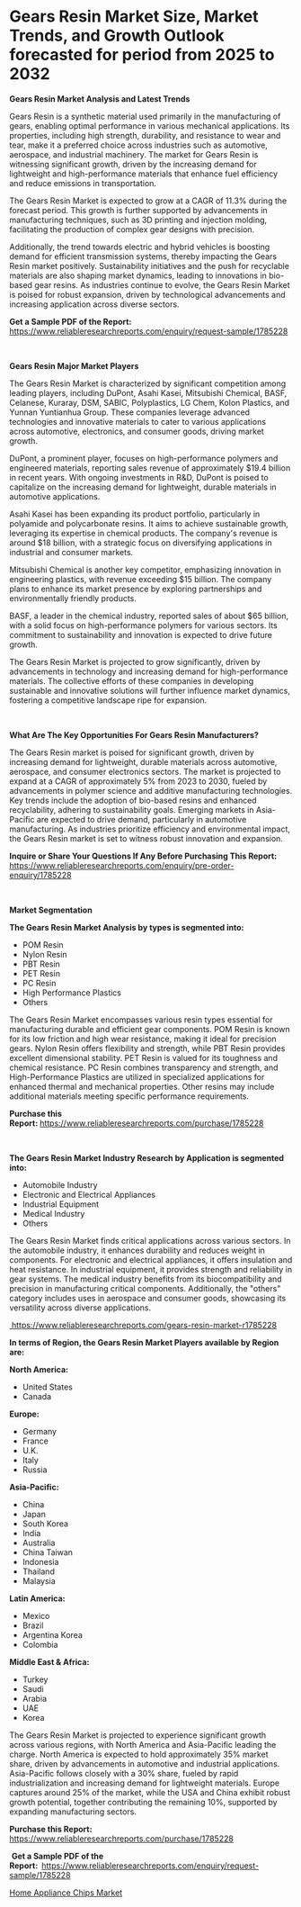 <p><h1>Gears Resin Market Size, Market Trends, and Growth Outlook forecasted for period from 2025 to 2032</h1></p><p><strong>Gears Resin Market Analysis and Latest Trends</strong></p>
<p><p>Gears Resin is a synthetic material used primarily in the manufacturing of gears, enabling optimal performance in various mechanical applications. Its properties, including high strength, durability, and resistance to wear and tear, make it a preferred choice across industries such as automotive, aerospace, and industrial machinery. The market for Gears Resin is witnessing significant growth, driven by the increasing demand for lightweight and high-performance materials that enhance fuel efficiency and reduce emissions in transportation.</p><p>The Gears Resin Market is expected to grow at a CAGR of 11.3% during the forecast period. This growth is further supported by advancements in manufacturing techniques, such as 3D printing and injection molding, facilitating the production of complex gear designs with precision. </p><p>Additionally, the trend towards electric and hybrid vehicles is boosting demand for efficient transmission systems, thereby impacting the Gears Resin market positively. Sustainability initiatives and the push for recyclable materials are also shaping market dynamics, leading to innovations in bio-based gear resins. As industries continue to evolve, the Gears Resin Market is poised for robust expansion, driven by technological advancements and increasing application across diverse sectors.</p></p>
<p><strong>Get a Sample PDF of the Report:&nbsp;</strong> <a href="https://www.reliableresearchreports.com/enquiry/request-sample/1785228?utm_campaign=2743&utm_medium=2&utm_source=Github&utm_content=ia&utm_term=25032025&utm_id=gears-resin">https://www.reliableresearchreports.com/enquiry/request-sample/1785228</a></p>
<p>&nbsp;</p>
<p><strong>Gears Resin Major Market Players</strong></p>
<p><p>The Gears Resin Market is characterized by significant competition among leading players, including DuPont, Asahi Kasei, Mitsubishi Chemical, BASF, Celanese, Kuraray, DSM, SABIC, Polyplastics, LG Chem, Kolon Plastics, and Yunnan Yuntianhua Group. These companies leverage advanced technologies and innovative materials to cater to various applications across automotive, electronics, and consumer goods, driving market growth.</p><p>DuPont, a prominent player, focuses on high-performance polymers and engineered materials, reporting sales revenue of approximately $19.4 billion in recent years. With ongoing investments in R&D, DuPont is poised to capitalize on the increasing demand for lightweight, durable materials in automotive applications.</p><p>Asahi Kasei has been expanding its product portfolio, particularly in polyamide and polycarbonate resins. It aims to achieve sustainable growth, leveraging its expertise in chemical products. The company's revenue is around $18 billion, with a strategic focus on diversifying applications in industrial and consumer markets.</p><p>Mitsubishi Chemical is another key competitor, emphasizing innovation in engineering plastics, with revenue exceeding $15 billion. The company plans to enhance its market presence by exploring partnerships and environmentally friendly products.</p><p>BASF, a leader in the chemical industry, reported sales of about $65 billion, with a solid focus on high-performance polymers for various sectors. Its commitment to sustainability and innovation is expected to drive future growth.</p><p>The Gears Resin Market is projected to grow significantly, driven by advancements in technology and increasing demand for high-performance materials. The collective efforts of these companies in developing sustainable and innovative solutions will further influence market dynamics, fostering a competitive landscape ripe for expansion.</p></p>
<p>&nbsp;</p>
<p><strong>What Are The Key Opportunities For Gears Resin Manufacturers?</strong></p>
<p><p>The Gears Resin market is poised for significant growth, driven by increasing demand for lightweight, durable materials across automotive, aerospace, and consumer electronics sectors. The market is projected to expand at a CAGR of approximately 5% from 2023 to 2030, fueled by advancements in polymer science and additive manufacturing technologies. Key trends include the adoption of bio-based resins and enhanced recyclability, adhering to sustainability goals. Emerging markets in Asia-Pacific are expected to drive demand, particularly in automotive manufacturing. As industries prioritize efficiency and environmental impact, the Gears Resin market is set to witness robust innovation and expansion.</p></p>
<p><strong>Inquire or Share Your Questions If Any Before Purchasing This Report:</strong> <a href="https://www.reliableresearchreports.com/enquiry/pre-order-enquiry/1785228?utm_campaign=2743&utm_medium=2&utm_source=Github&utm_content=ia&utm_term=25032025&utm_id=gears-resin">https://www.reliableresearchreports.com/enquiry/pre-order-enquiry/1785228</a></p>
<p>&nbsp;</p>
<p><strong>Market Segmentation</strong></p>
<p><strong>The Gears Resin Market Analysis by types is segmented into:</strong></p>
<p><ul><li>POM Resin</li><li>Nylon Resin</li><li>PBT Resin</li><li>PET Resin</li><li>PC Resin</li><li>High Performance Plastics</li><li>Others</li></ul></p>
<p><p>The Gears Resin Market encompasses various resin types essential for manufacturing durable and efficient gear components. POM Resin is known for its low friction and high wear resistance, making it ideal for precision gears. Nylon Resin offers flexibility and strength, while PBT Resin provides excellent dimensional stability. PET Resin is valued for its toughness and chemical resistance. PC Resin combines transparency and strength, and High-Performance Plastics are utilized in specialized applications for enhanced thermal and mechanical properties. Other resins may include additional materials meeting specific performance requirements.</p></p>
<p><strong>Purchase this Report:&nbsp;</strong><a href="https://www.reliableresearchreports.com/purchase/1785228?utm_campaign=2743&utm_medium=2&utm_source=Github&utm_content=ia&utm_term=25032025&utm_id=gears-resin">https://www.reliableresearchreports.com/purchase/1785228</a></p>
<p>&nbsp;</p>
<p><strong>The Gears Resin Market Industry Research by Application is segmented into:</strong></p>
<p><ul><li>Automobile Industry</li><li>Electronic and Electrical Appliances</li><li>Industrial Equipment</li><li>Medical Industry</li><li>Others</li></ul></p>
<p><p>The Gears Resin Market finds critical applications across various sectors. In the automobile industry, it enhances durability and reduces weight in components. For electronic and electrical appliances, it offers insulation and heat resistance. In industrial equipment, it provides strength and reliability in gear systems. The medical industry benefits from its biocompatibility and precision in manufacturing critical components. Additionally, the "others" category includes uses in aerospace and consumer goods, showcasing its versatility across diverse applications.</p></p>
<p><a href="https://www.reliableresearchreports.com/gears-resin-market-r1785228?utm_campaign=2743&utm_medium=2&utm_source=Github&utm_content=ia&utm_term=25032025&utm_id=gears-resin">&nbsp;https://www.reliableresearchreports.com/gears-resin-market-r1785228</a></p>
<p><strong>In terms of Region, the Gears Resin Market Players available by Region are:</strong></p>
<p>
    <p> <strong> North America: </strong>
        <ul>
            <li>United States</li>
            <li>Canada</li>
        </ul>
        </p> 
    <p> <strong> Europe: </strong>
        <ul>
            <li>Germany</li>
            <li>France</li>
            <li>U.K.</li>
            <li>Italy</li>
            <li>Russia</li>
        </ul>
        </p> 
    <p> <strong> Asia-Pacific: </strong>
        <ul>
            <li>China</li>
            <li>Japan</li>
            <li>South Korea</li>
            <li>India</li>
            <li>Australia</li>
            <li>China Taiwan</li>
            <li>Indonesia</li>
            <li>Thailand</li>
            <li>Malaysia</li>
        </ul>
        </p> 
    <p> <strong> Latin America: </strong>
        <ul>
            <li>Mexico</li>
            <li>Brazil</li>
            <li>Argentina Korea</li>
            <li>Colombia</li>
        </ul>
        </p> 
    <p> <strong> Middle East & Africa: </strong>
        <ul>
            <li>Turkey</li>
            <li>Saudi</li>
            <li>Arabia</li>
            <li>UAE</li>
            <li>Korea</li>
        </ul>
    </p>
    </p>
<p><p>The Gears Resin Market is projected to experience significant growth across various regions, with North America and Asia-Pacific leading the charge. North America is expected to hold approximately 35% market share, driven by advancements in automotive and industrial applications. Asia-Pacific follows closely with a 30% share, fueled by rapid industrialization and increasing demand for lightweight materials. Europe captures around 25% of the market, while the USA and China exhibit robust growth potential, together contributing the remaining 10%, supported by expanding manufacturing sectors.</p></p>
<p><strong>Purchase this Report: </strong><a href="https://www.reliableresearchreports.com/purchase/1785228?utm_campaign=2743&utm_medium=2&utm_source=Github&utm_content=ia&utm_term=25032025&utm_id=gears-resin">https://www.reliableresearchreports.com/purchase/1785228</a></p>
<p>&nbsp;<strong>Get a Sample PDF of the Report:&nbsp;&nbsp;</strong><a href="https://www.reliableresearchreports.com/enquiry/request-sample/1785228?utm_campaign=2743&utm_medium=2&utm_source=Github&utm_content=ia&utm_term=25032025&utm_id=gears-resin">https://www.reliableresearchreports.com/enquiry/request-sample/1785228</a></p>
<p><strong></strong></p>
<p><p><a href="https://github.com/vilehoaguy/Market-Research-Report-List-1/blob/main/home-appliance-chips-market.md?utm_campaign=2743&utm_medium=2&utm_source=Github&utm_content=ia&utm_term=25032025&utm_id=gears-resin">Home Appliance Chips Market</a></p></p>
